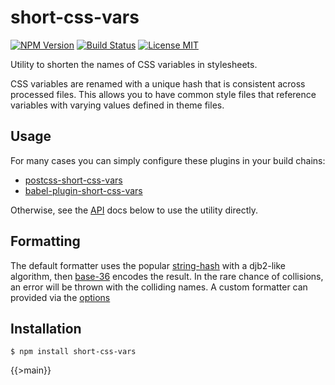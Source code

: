 # short-css-vars

[![NPM Version](https://img.shields.io/npm/v/short-css-vars?style=flat-square)](https://www.npmjs.com/package/short-css-vars)
[![Build Status](https://img.shields.io/circleci/build/gh/godaddy/short-css-vars?style=flat-square)](https://circleci.com/gh/godaddy/short-css-vars)
[![License MIT](https://img.shields.io/github/license/godaddy/short-css-vars?style=flat-square)](LICENSE.md)

Utility to shorten the names of CSS variables in stylesheets.

CSS variables are renamed with a unique hash that is consistent across processed
files. This allows you to have common style files that reference variables with
varying values defined in theme files.

## Usage

For many cases you can simply configure these plugins in your build chains:
- [postcss-short-css-vars]
- [babel-plugin-short-css-vars]

Otherwise, see the [API] docs below to use the utility directly.

## Formatting

The default formatter uses the popular [string-hash] with a djb2-like algorithm,
then [base-36] encodes the result. In the rare chance of collisions, an error
will be thrown with the colliding names. A custom formatter can provided via
the [options](#new-shortcssvarsoptions)

## Installation

```
$ npm install short-css-vars
```
{{>main}}

[API]:#installation
[postcss-short-css-vars]:../postcss-short-css-vars/README.md
[babel-plugin-short-css-vars]:../babel-plugin-short-css-vars/README.md
[base-36]:https://en.wikipedia.org/wiki/Base36
[string-hash]:https://www.npmjs.com/package/string-hash
